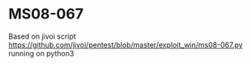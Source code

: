 # MS08-067
Based on jivoi script https://github.com/jivoi/pentest/blob/master/exploit_win/ms08-067.py running on python3

